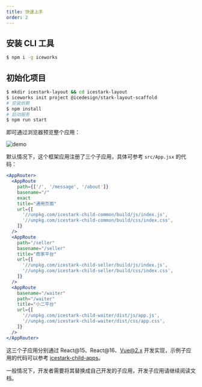 ```yaml
---
title: 快速上手
order: 2
---
```


## 安装 CLI 工具

```bash
$ npm i -g iceworks
```

## 初始化项目

```bash
$ mkdir icestark-layout && cd icestark-layout
$ iceworks init project @icedesign/stark-layout-scaffold
# 安装依赖
$ npm install
# 启动服务
$ npm run start
```

即可通过浏览器预览整个应用：

![demo](https://img.alicdn.com/tfs/TB1aJ0WjAL0gK0jSZFtXXXQCXXa-2880-1578.png)

默认情况下，这个框架应用注册了三个子应用，具体可参考 `src/App.jsx` 的代码：

```jsx
<AppRouter>
  <AppRoute
    path={['/', '/message', '/about']}
    basename="/"
    exact
    title="通用页面"
    url={[
      '//unpkg.com/icestark-child-common/build/js/index.js',
      '//unpkg.com/icestark-child-common/build/css/index.css',
    ]}
  />
  <AppRoute
    path="/seller"
    basename="/seller"
    title="商家平台"
    url={[
      '//unpkg.com/icestark-child-seller/build/js/index.js',
      '//unpkg.com/icestark-child-seller/build/css/index.css',
    ]}
  />
  <AppRoute
    basename="/waiter"
    path="/waiter"
    title="小二平台"
    url={[
      '//unpkg.com/icestark-child-waiter/dist/js/app.js',
      '//unpkg.com/icestark-child-waiter/dist/css/app.css',
    ]}
  />
</AppRouter>
```

这三个子应用分别通过 React@15、React@16、Vue@2.x 开发实现，示例子应用的代码可以参考 [icestark-child-apps](https://github.com/ice-lab/icestark-child-apps)。

一般情况下，开发者需要将其替换成自己开发的子应用，开发子应用请继续阅读文档。
